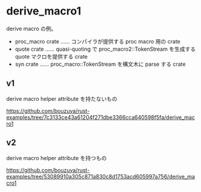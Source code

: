 # derive_macro1

derive macro の例。

- proc_macro crate …… コンパイラが提供する proc macro 用の crate
- quote crate …… quasi-quoting で proc_macro2::TokenStream を生成する quote マクロを提供する crate
- syn crate …… proc_macro::TokenStream を構文木に parse する crate


## v1

derive macro helper attribute を持たないもの

<https://github.com/bouzuya/rust-examples/tree/7c3133ce43a61204f271dbe3366cca640598f5fa/derive_macro1>

## v2

derive macro helper attribute を持つもの

<https://github.com/bouzuya/rust-examples/tree/53089910a305c871a830c8d1753acd605997a756/derive_macro1>
